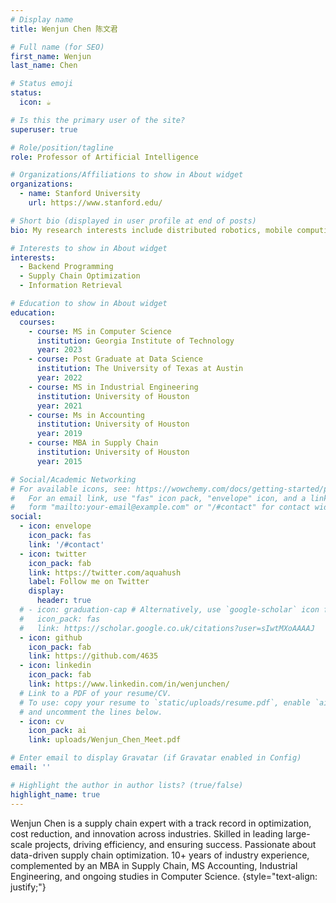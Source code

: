 ```yaml
---
# Display name
title: Wenjun Chen 陈文君

# Full name (for SEO)
first_name: Wenjun
last_name: Chen

# Status emoji
status:
  icon: ☕️

# Is this the primary user of the site?
superuser: true

# Role/position/tagline
role: Professor of Artificial Intelligence

# Organizations/Affiliations to show in About widget
organizations:
  - name: Stanford University
    url: https://www.stanford.edu/

# Short bio (displayed in user profile at end of posts)
bio: My research interests include distributed robotics, mobile computing and programmable matter.

# Interests to show in About widget
interests:
  - Backend Programming
  - Supply Chain Optimization
  - Information Retrieval

# Education to show in About widget
education:
  courses:
    - course: MS in Computer Science
      institution: Georgia Institute of Technology
      year: 2023
    - course: Post Graduate at Data Science
      institution: The University of Texas at Austin
      year: 2022
    - course: MS in Industrial Engineering
      institution: University of Houston
      year: 2021
    - course: Ms in Accounting
      institution: University of Houston
      year: 2019
    - course: MBA in Supply Chain
      institution: University of Houston
      year: 2015

# Social/Academic Networking
# For available icons, see: https://wowchemy.com/docs/getting-started/page-builder/#icons
#   For an email link, use "fas" icon pack, "envelope" icon, and a link in the
#   form "mailto:your-email@example.com" or "/#contact" for contact widget.
social:
  - icon: envelope
    icon_pack: fas
    link: '/#contact'
  - icon: twitter
    icon_pack: fab
    link: https://twitter.com/aquahush
    label: Follow me on Twitter
    display:
      header: true
  # - icon: graduation-cap # Alternatively, use `google-scholar` icon from `ai` icon pack
  #   icon_pack: fas
  #   link: https://scholar.google.co.uk/citations?user=sIwtMXoAAAAJ
  - icon: github
    icon_pack: fab
    link: https://github.com/4635
  - icon: linkedin
    icon_pack: fab
    link: https://www.linkedin.com/in/wenjunchen/
  # Link to a PDF of your resume/CV.
  # To use: copy your resume to `static/uploads/resume.pdf`, enable `ai` icons in `params.yaml`,
  # and uncomment the lines below.
  - icon: cv
    icon_pack: ai
    link: uploads/Wenjun_Chen_Meet.pdf

# Enter email to display Gravatar (if Gravatar enabled in Config)
email: ''

# Highlight the author in author lists? (true/false)
highlight_name: true
---
```


Wenjun Chen is a supply chain expert with a track record in optimization, cost reduction, and innovation across industries. Skilled in leading large-scale projects, driving efficiency, and ensuring success. Passionate about data-driven supply chain optimization. 10+ years of industry experience, complemented by an MBA in Supply Chain, MS Accounting, Industrial Engineering, and ongoing studies in Computer Science.
{style="text-align: justify;"}

